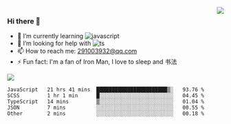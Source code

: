 <img align='right' src='https://github-readme-stats.vercel.app/api?username=niaogege&show_icons=true&theme=radical'/>

### Hi there 👋

- 🌱 I’m currently learning ![javascript](https://img.shields.io/badge/javacript-learn-orange)
- 🤔 I’m looking for help with ![ts](https://img.shields.io/badge/ts-learn-yellow)
- 📫 How to reach me: 291003932@qq.com
- ⚡ Fun fact:  I'm a fan of Iron Man, I love to sleep and 书法

![](https://github-readme-stats.vercel.app/api/top-langs/?username=niaogege&layout=compact)

<!--START_SECTION:waka-->
```text
JavaScript   21 hrs 41 mins  ███████████████████████▒░   93.76 % 
SCSS         1 hr 1 min      █░░░░░░░░░░░░░░░░░░░░░░░░   04.45 % 
TypeScript   14 mins         ▒░░░░░░░░░░░░░░░░░░░░░░░░   01.04 % 
JSON         7 mins          ░░░░░░░░░░░░░░░░░░░░░░░░░   00.55 % 
Other        2 mins          ░░░░░░░░░░░░░░░░░░░░░░░░░   00.18 % 
```
<!--END_SECTION:waka-->
